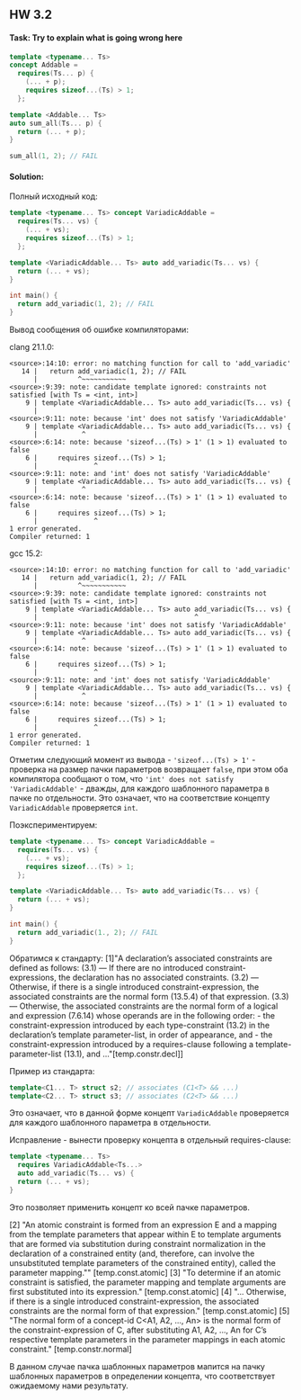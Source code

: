 ## HW 3.2
#### Task: Try to explain what is going wrong here
```cpp
template <typename... Ts>
concept Addable =
  requires(Ts... p) {
    (... + p);
    requires sizeof...(Ts) > 1;
  };

template <Addable... Ts>
auto sum_all(Ts... p) {
  return (... + p);
}

sum_all(1, 2); // FAIL
```

#### Solution:

Полный исходный код:
```cpp
template <typename... Ts> concept VariadicAddable =
  requires(Ts... vs) {
    (... + vs);
    requires sizeof...(Ts) > 1;
  };

template <VariadicAddable... Ts> auto add_variadic(Ts... vs) {
  return (... + vs);
}

int main() {
  return add_variadic(1, 2); // FAIL
}
```

Вывод сообщения об ошибке компиляторами:

clang 21.1.0:
```text
<source>:14:10: error: no matching function for call to 'add_variadic'
   14 |   return add_variadic(1, 2); // FAIL
      |          ^~~~~~~~~~~~
<source>:9:39: note: candidate template ignored: constraints not satisfied [with Ts = <int, int>]
    9 | template <VariadicAddable... Ts> auto add_variadic(Ts... vs) {
      |                                       ^
<source>:9:11: note: because 'int' does not satisfy 'VariadicAddable'
    9 | template <VariadicAddable... Ts> auto add_variadic(Ts... vs) {
      |           ^
<source>:6:14: note: because 'sizeof...(Ts) > 1' (1 > 1) evaluated to false
    6 |     requires sizeof...(Ts) > 1;
      |              ^
<source>:9:11: note: and 'int' does not satisfy 'VariadicAddable'
    9 | template <VariadicAddable... Ts> auto add_variadic(Ts... vs) {
      |           ^
<source>:6:14: note: because 'sizeof...(Ts) > 1' (1 > 1) evaluated to false
    6 |     requires sizeof...(Ts) > 1;
      |              ^
1 error generated.
Compiler returned: 1
```

gcc 15.2:
```text
<source>:14:10: error: no matching function for call to 'add_variadic'
   14 |   return add_variadic(1, 2); // FAIL
      |          ^~~~~~~~~~~~
<source>:9:39: note: candidate template ignored: constraints not satisfied [with Ts = <int, int>]
    9 | template <VariadicAddable... Ts> auto add_variadic(Ts... vs) {
      |                                       ^
<source>:9:11: note: because 'int' does not satisfy 'VariadicAddable'
    9 | template <VariadicAddable... Ts> auto add_variadic(Ts... vs) {
      |           ^
<source>:6:14: note: because 'sizeof...(Ts) > 1' (1 > 1) evaluated to false
    6 |     requires sizeof...(Ts) > 1;
      |              ^
<source>:9:11: note: and 'int' does not satisfy 'VariadicAddable'
    9 | template <VariadicAddable... Ts> auto add_variadic(Ts... vs) {
      |           ^
<source>:6:14: note: because 'sizeof...(Ts) > 1' (1 > 1) evaluated to false
    6 |     requires sizeof...(Ts) > 1;
      |              ^
1 error generated.
Compiler returned: 1
```

Отметим следующий момент из вывода - ``'sizeof...(Ts) > 1'`` - проверка на размер пачки параметров возвращает ``false``, при этом оба компилятора сообщают о том, что ``'int' does not satisfy 'VariadicAddable'`` - дважды, для каждого шаблонного параметра в пачке по отдельности. Это означает, что на соответствие концепту ``VariadicAddable`` проверяется ``int``.

Поэкспериментируем:
```cpp
template <typename... Ts> concept VariadicAddable =
  requires(Ts... vs) {
    (... + vs);
    requires sizeof...(Ts) > 1;
  };

template <VariadicAddable... Ts> auto add_variadic(Ts... vs) {
  return (... + vs);
}

int main() {
  return add_variadic(1., 2); // FAIL
}
```

Обратимся к стандарту:
\[1\]"A declaration’s associated constraints are defined as follows:
  (3.1) — If there are no introduced constraint-expressions, the declaration has no associated constraints.
  (3.2) — Otherwise, if there is a single introduced constraint-expression, the associated constraints are the normal form (13.5.4) of that expression.
  (3.3) — Otherwise, the associated constraints are the normal form of a logical and expression (7.6.14) whose operands are in the following order:
    - the constraint-expression introduced by each type-constraint (13.2) in the declaration’s template parameter-list, in order of appearance, and 
    - the constraint-expression introduced by a requires-clause following a template-parameter-list (13.1), and ..."\[temp.constr.decl]\]

Пример из стандарта:
```cpp
template<C1... T> struct s2; // associates (C1<T> && ...)
template<C2... T> struct s3; // associates (C2<T> && ...)
```

Это означает, что в данной форме концепт ``VariadicAddable`` проверяется для каждого шаблонного параметра в отдельности. 

Исправление - вынести проверку концепта в отдельный requires-clause:
```cpp
template <typename... Ts>
  requires VariadicAddable<Ts...>
  auto add_variadic(Ts... vs) {
  return (... + vs);
}
```

Это позволяет применить концепт ко всей пачке параметров.

\[2\] "An atomic constraint is formed from an expression E and a mapping from the template parameters that appear within E to template arguments that are formed via substitution during constraint normalization in the declaration of a constrained entity (and, therefore, can involve the unsubstituted template parameters of the constrained entity), called the parameter mapping."" \[temp.const.atomic\]
\[3\] "To determine if an atomic constraint is satisfied, the parameter mapping and template arguments are first substituted into its expression." \[temp.const.atomic\]
\[4\] "... Otherwise, if there is a single introduced constraint-expression, the associated constraints are the normal form of that expression." \[temp.const.atomic\]
\[5\] "The normal form of a concept-id C\<A1, A2, ..., An\> is the normal form of the constraint-expression of C, after substituting A1, A2, ..., An for C’s respective template parameters in the parameter mappings in each atomic constraint." \[temp.constr.normal\]

В данном случае пачка шаблонных параметров мапится на пачку шаблонных параметров в определении концепта, что соответствует ожидаемому нами результату.
